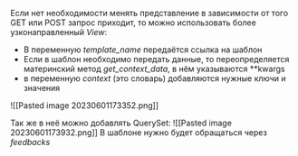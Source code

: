 Если нет необходимости менять представление в зависимости от того GET или POST запрос приходит, то можно использовать более узконаправленный _View_:
- В переменную _template_name_ передаётся ссылка на шаблон
- Если в шаблон необходимо передать данные, то переопределяется материнский метод _get_context_data_, в нём указываются **kwargs
- в переменную _context_ (это словарь) добавляются нужные ключи и значения

![[Pasted image 20230601173352.png]]

Так же в неё можно добавлять QuerySet:
![[Pasted image 20230601173932.png]]
В шаблоне нужно будет обращаться через _feedbacks_

